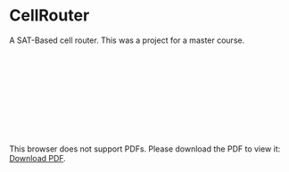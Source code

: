 # CellRouter
A SAT-Based cell router. This was a project for a master course.

<object data="https://github.com/srgrr/CellRouter/AVLSI_pres.pdf" type="application/pdf" width="700px" height="700px">
    <embed src="https://github.com/srgrr/CellRouter/AVLSI_pres.pdf">
        <p>This browser does not support PDFs. Please download the PDF to view it: <a href="https://github.com/srgrr/CellRouter/AVLSI_pres.pdf">Download PDF</a>.</p>
    </embed>
</object>
